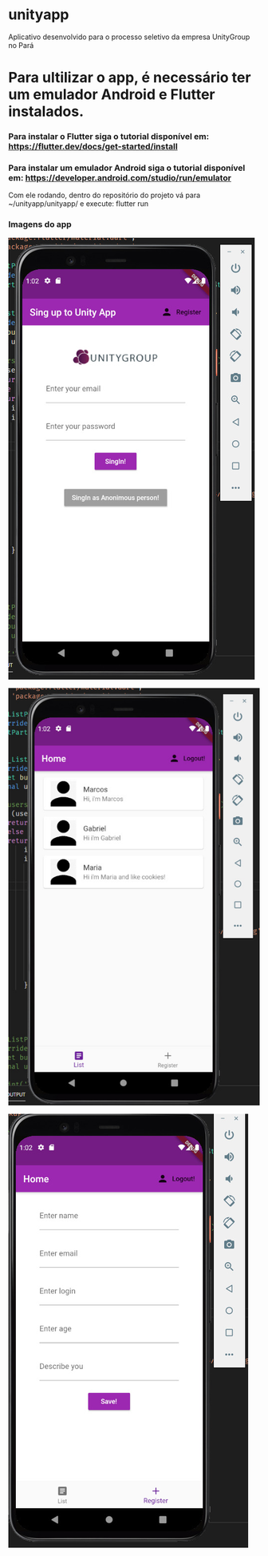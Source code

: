 # unityapp
Aplicativo desenvolvido para o processo seletivo da empresa UnityGroup no Pará

# Para ultilizar o app, é necessário ter um emulador Android e Flutter instalados.
### Para instalar o Flutter siga o tutorial disponível em: <https://flutter.dev/docs/get-started/install>
### Para instalar um emulador Android siga o tutorial disponível em: <https://developer.android.com/studio/run/emulator>

Com ele rodando, dentro do repositório do projeto vá para ~/unityapp/unityapp/
e execute:
flutter run

### Imagens do app
![Login Screen](./img/login.jpeg)

![List Screen](./img/list.jpeg)

![Form Screen](./img/form.jpeg)